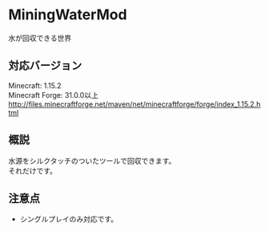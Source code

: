 # MiningWaterMod
水が回収できる世界

## 対応バージョン
Minecraft: 1.15.2<br>
Minecraft Forge: 31.0.0以上<br>
http://files.minecraftforge.net/maven/net/minecraftforge/forge/index_1.15.2.html

## 概説
水源をシルクタッチのついたツールで回収できます。<br>
それだけです。

## 注意点
- シングルプレイのみ対応です。